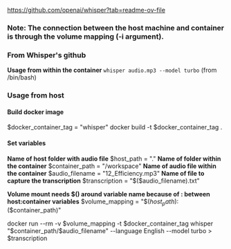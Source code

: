 https://github.com/openai/whisper?tab=readme-ov-file

### Note: The connection between the host machine and container is through the volume mapping (-i argument). 

### From Whisper's github

**Usage from within the container**
`whisper audio.mp3 --model turbo` (from /bin/bash)

### Usage from host

#### Build docker image
$docker_container_tag = "whisper"
docker build -t $docker_container_tag .

#### Set variables 
**Name of host folder with audio file**
$host_path = "."
**Name of folder within the container**
$container_path = "/workspace"
**Name of audio file within the container**
$audio_filename = "12_Efficiency.mp3"
**Name of file to capture the transcription**
$transcription = "$($audio_filename).txt"

**Volume mount needs $() around variable name because of : between host:container variables**
$volume_mapping = "$($host_path):$($container_path)"

docker run --rm -v $volume_mapping -t $docker_container_tag whisper "$container_path/$audio_filename" --language English --model turbo > $transcription
